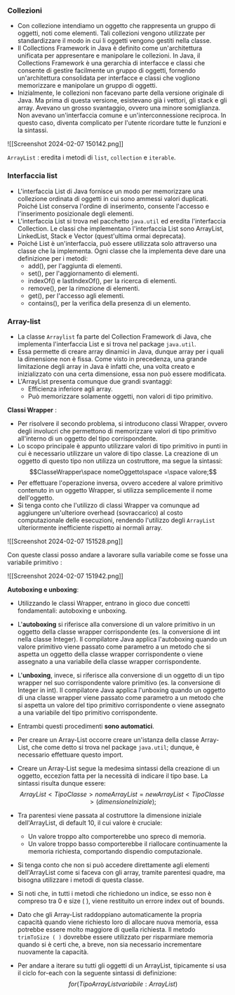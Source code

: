 ### Collezioni

- Con collezione intendiamo un oggetto che rappresenta un gruppo di oggetti, noti come elementi. Tali collezioni vengono utilizzate per standardizzare il modo in cui li oggetti vengono gestiti nella classe.
- Il Collections Framework in Java è definito come un'architettura unificata per  appresentare e manipolare le collezioni. In Java, il Collections Framework è una gerarchia di interfacce e classi che consente di gestire facilmente un gruppo di  oggetti, fornendo un'architettura consolidata per interfacce e classi che vogliono memorizzare e manipolare un gruppo di oggetti.
- Inizialmente, le collezioni non facevano parte della versione originale di Java. Ma prima di questa versione, esistevano già i vettori, gli stack e gli array. Avevano un grosso svantaggio, ovvero una minore somiglianza. Non avevano un'interfaccia comune e un'interconnessione reciproca. In questo caso, diventa complicato per l'utente ricordare tutte le funzioni e la sintassi.

![[Screenshot 2024-02-07 150142.png]]

`ArrayList` :  eredita i metodi di `list`, `collection` e `iterable`.
### Interfaccia list

- L'interfaccia List di Java fornisce un modo per memorizzare una collezione ordinata di oggetti in cui sono ammessi valori duplicati. Poiché List conserva l'ordine di inserimento, consente l'accesso e l'inserimento posizionale degli elementi.
- L'interfaccia List si trova nel pacchetto `java.util` ed eredita l'interfaccia Collection. Le classi che implementano l'interfaccia List sono ArrayList, LinkedList, Stack e Vector (quest'ultima ormai deprecata).
- Poiché List è un'interfaccia, può essere utilizzata solo attraverso una classe che la implementa. Ogni classe che la implementa deve dare una definizione per i metodi:
	- add(), per l'aggiunta di elementi.
	- set(), per l'aggiornamento di elementi.
	- indexOf() e lastIndexOf(), per la ricerca di elementi.
	- remove(), per la rimozione di elementi.
	- get(), per l'accesso agli elementi.
	- contains(), per la verifica della presenza di un elemento.
### Array-list

- La classe `Arraylist` fa parte del Collection Framework di Java, che implementa l'interfaccia List e si trova nel package `java.util`.
- Essa permette di creare array dinamici in Java, dunque array per i quali la dimensione non è fissa. Come visto in precedenza, una grande limitazione degli array in Java è infatti che, una volta creato e inizializzato con una certa dimensione, essa non può essere modificata.
- L'ArrayList presenta comunque due grandi svantaggi:
	- Efficienza inferiore agli array.
	- Può memorizzare solamente oggetti, non valori di tipo primitivo.

**Classi Wrapper** :
- Per risolvere il secondo problema, si introducono classi Wrapper, ovvero degli involucri che permettono di memorizzare valori di tipo primitivo all'interno di un oggetto del tipo corrispondente.
- Lo scopo principale è appunto utilizzare valori di tipo primitivo in punti in cui è necessario utilizzare un valore di tipo classe. La creazione di un oggetto di questo tipo non utilizza un costruttore, ma segue la sintassi:
$$ClasseWrapper\space nomeOggetto\space =\space valore;$$
- Per effettuare l'operazione inversa, ovvero accedere al valore primitivo contenuto in un oggetto Wrapper, si utilizza semplicemente il nome dell'oggetto.
- Si tenga conto che l'utilizzo di classi Wrapper va comunque ad aggiungere un'ulteriore overhead (sovraccarico) al costo computazionale delle esecuzioni, rendendo l'utilizzo degli `ArrayList` ulteriormente inefficiente rispetto ai normali array.

![[Screenshot 2024-02-07 151528.png]]

Con queste classi posso andare a lavorare sulla variabile come se fosse una variabile primitivo : 

![[Screenshot 2024-02-07 151942.png]]

**Autoboxing e unboxing**:
- Utilizzando le classi Wrapper, entrano in gioco due concetti fondamentali: autoboxing e unboxing.
- L'**autoboxing** si riferisce alla conversione di un valore primitivo in un oggetto della classe wrapper corrispondente (es. la conversione di int nella classe Integer). Il compilatore Java applica l'autoboxing quando un valore primitivo viene passato come parametro a un metodo che si aspetta un oggetto della classe wrapper corrispondente o viene assegnato a una variabile della classe wrapper corrispondente.
- L'**unboxing**, invece, si riferisce alla conversione di un oggetto di un tipo wrapper nel suo corrispondente valore primitivo (es. la conversione di Integer in int). Il compilatore Java applica l'unboxing quando un oggetto di una classe wrapper viene passato come parametro a un metodo che si aspetta un valore del tipo primitivo corrispondente o viene assegnato a una variabile del tipo primitivo corrispondente.
- Entrambi questi procedimenti **sono automatici**.

- Per creare un Array-List occorre creare un'istanza della classe Array-List, che come detto si trova nel package `java.util`; dunque, è necessario effettuare questo import.
- Creare un Array-List segue la medesima sintassi della creazione di un oggetto, eccezion fatta per la necessità di indicare il tipo base. La sintassi risulta dunque essere:
$$ArrayList<TipoClasse> nomeArrayList = new ArrayList<TipoClasse>( dimensioneIniziale);$$
- Tra parentesi viene passata al costruttore la dimensione iniziale dell'ArrayList, di default 10, il cui valore è cruciale:
	- Un valore troppo alto comporterebbe uno spreco di memoria.
	- Un valore troppo basso comporterebbe il riallocare continuamente la memoria richiesta, comportando dispendio computazionale.
- Si tenga conto che non si può accedere direttamente agli elementi dell'ArrayList come si faceva con gli array, tramite parentesi quadre, ma bisogna utilizzare i metodi di questa classe.


- Si noti che, in tutti i metodi che richiedono un indice, se esso non è compreso tra 0 e size ( ), viene restituito un errore index out of bounds.
- Dato che gli Array-List raddoppiano automaticamente la propria capacità quando viene richiesto loro di allocare nuova memoria, essa potrebbe essere molto maggiore di quella richiesta. Il metodo `trimToSize ( )` dovrebbe essere utilizzato per risparmiare memoria quando si è certi che, a breve, non sia necessario incrementare nuovamente la capacità.
- Per andare a iterare su tutti gli oggetti di un ArrayList, tipicamente si usa il ciclo for-each con la seguente sintassi di definizione:
$$for (TipoArrayList variabile : ArrayList)$$

